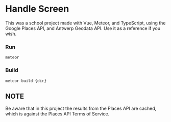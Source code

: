 # Handle Screen
This was a school project made with Vue, Meteor, and TypeScript, using the Google Places API, and Antwerp Geodata API.
Use it as a reference if you wish.

### Run
```
meteor
```

### Build
```
meteor build {dir}
```

## NOTE
Be aware that in this project the results from the Places API are cached, which is against the Places API Terms of Service.
